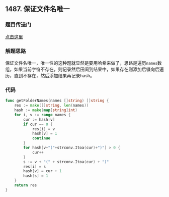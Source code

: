 ## 1487. 保证文件名唯一

### 题目传送门

[点击这里](https://leetcode.cn/problems/making-file-names-unique/)

### 解题思路

保证文件名唯一，唯一性的这种题就显然是要用哈希来做了，思路是遍历`names`数组，如果当前字符不存在，则记录然后田间到结果中，如果存在则添加后缀向后遍历，直到不存在，然后添加结果再记录hash。

### 代码

```go
func getFolderNames(names []string) []string {
	res := make([]string, len(names))
	hash := make(map[string]int)
	for i, v := range names {
		cur := hash[v]
		if cur == 0 {
			res[i] = v
			hash[v] = 1
			continue
		}
		for hash[v+"("+strconv.Itoa(cur)+")"] > 0 {
			cur++
		}
		s := v + "(" + strconv.Itoa(cur) + ")"
		res[i] = s
		hash[v] = cur + 1
		hash[s] = 1
	}
	return res
}
```